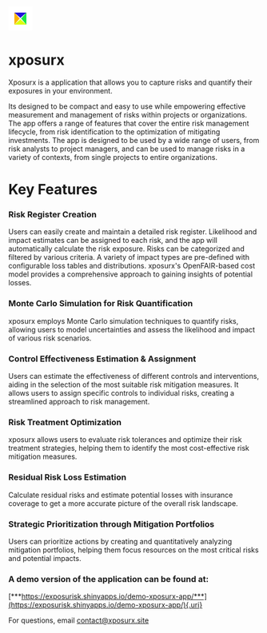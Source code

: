 <img src="favicon.ico" width="48"/>

# xposurx

Xposurx is a application that allows you to capture risks and quantify their exposures in your environment.

Its designed to be compact and easy to use while empowering effective measurement and management of risks within projects or organizations. The app offers a range of features that cover the entire risk management lifecycle, from risk identification to the optimization of mitigating investments. The app is designed to be used by a wide range of users, from risk analysts to project managers, and can be used to manage risks in a variety of contexts, from single projects to entire organizations.

# Key Features

### Risk Register Creation

Users can easily create and maintain a detailed risk register. Likelihood and impact estimates can be assigned to each risk, and the app will automatically calculate the risk exposure. Risks can be categorized and filtered by various criteria. A variety of impact types are pre-defined with configurable loss tables and distributions. xposurx's OpenFAIR-based cost model provides a comprehensive approach to gaining insights of potential losses.

### Monte Carlo Simulation for Risk Quantification

xposurx employs Monte Carlo simulation techniques to quantify risks, allowing users to model uncertainties and assess the likelihood and impact of various risk scenarios.

### Control Effectiveness Estimation & Assignment

Users can estimate the effectiveness of different controls and interventions, aiding in the selection of the most suitable risk mitigation measures. It allows users to assign specific controls to individual risks, creating a streamlined approach to risk management.

### Risk Treatment Optimization

xposurx allows users to evaluate risk tolerances and optimize their risk treatment strategies, helping them to identify the most cost-effective risk mitigation measures.

### Residual Risk Loss Estimation

Calculate residual risks and estimate potential losses with insurance coverage to get a more accurate picture of the overall risk landscape.

### Strategic Prioritization through Mitigation Portfolios

Users can prioritize actions by creating and quantitatively analyzing mitigation portfolios, helping them focus resources on the most critical risks and potential impacts.

### A demo version of the application can be found at:

[***https://exposurisk.shinyapps.io/demo-xposurx-app/***](https://exposurisk.shinyapps.io/demo-xposurx-app/){.uri}

For questions, email [contact\@xposurx.site](mailto:contact@xposurx.site)
